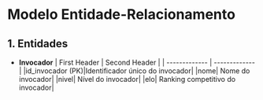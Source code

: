# Modelo Entidade-Relacionamento

## 1. Entidades

- **Invocador**
| First Header  | Second Header |
| ------------- | ------------- |
|id_invocador (PK)|Identificador único do invocador|
|nome| Nome do invocador|
|nivel| Nível do invocador|
|elo| Ranking competitivo do invocador|
